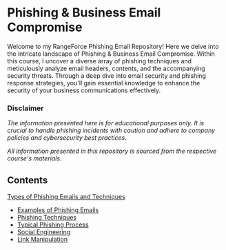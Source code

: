 # Phishing & Business Email Compromise

Welcome to my RangeForce Phishing Email Repository! Here we delve into the intricate landscape of Phishing & Business Email Compromise. Within this course, I uncover a diverse array of phishing techniques and meticulously analyze email headers, contents, and the accompanying security threats. Through a deep dive into email security and phishing response strategies, you'll gain essential knowledge to enhance the security of your business communications effectively.

### Disclaimer
_The information presented here is for educational purposes only. It is crucial to handle phishing incidents with caution and adhere to company policies and cybersecurity best practices._

_All information presented in this repository is sourced from the respective course's materials._

## Contents

[Types of Phishing Emails and Techniques](/modules/module-1.md#types-of-phishing-emails-and-techniques)
- [Examples of Phishing Emails](/modules/module-1.md#examples-of-phishing-emails)
- [Phishing Techniques](/modules/module-1.md#phishing-techniques)
- [Typical Phishing Process](/modules/module-1.md#typical-phishing-process)
- [Social Engineering](/modules/module-1.md#social-engineering)
- [Link Manipulation](/modules/module-1.md#link-manipulation)
